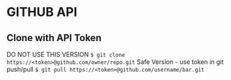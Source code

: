 # GITHUB API

## Clone with API Token

DO NOT USE THIS VERSION
`$ git clone https://<token>@github.com/owner/repo.git`
Safe Version - use token in git push/pull
`$ git pull https://<token>@github.com/username/bar.git`
